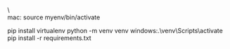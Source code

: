\\\
mac: source myenv/bin/activate

pip install virtualenv
python -m venv venv
windows:.\venv\Scripts\activate
pip install -r requirements.txt

